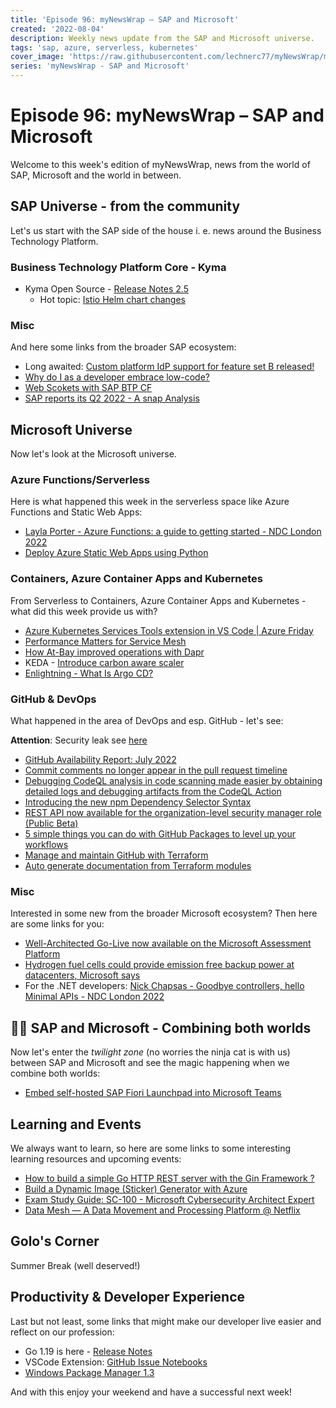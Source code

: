 ```yaml
---
title: 'Episode 96: myNewsWrap – SAP and Microsoft'
created: '2022-08-04'
description: Weekly news update from the SAP and Microsoft universe.
tags: 'sap, azure, serverless, kubernetes'
cover_image: 'https://raw.githubusercontent.com/lechnerc77/myNewsWrap/main/episodes/cover-images/episode096small.png'
series: 'myNewsWrap - SAP and Microsoft'
---
```


# Episode 96: myNewsWrap – SAP and Microsoft

Welcome to this week's edition of myNewsWrap, news from the world of SAP, Microsoft and the world in between.

## SAP Universe - from the community

Let's us start with the SAP side of the house i. e. news around the Business Technology Platform.

### Business Technology Platform Core - Kyma

* Kyma Open Source - [Release Notes 2.5](https://kyma-project.io/blog/2022/8/2/release-notes-25)
  * Hot topic: [Istio Helm chart changes](https://kyma-project.io/blog/2022/8/2/release-notes-25#istio-helm-chart-changes)

### Misc

And here some links from the broader SAP ecosystem:

* Long awaited: [Custom platform IdP support for feature set B released!](https://blogs.sap.com/2022/08/01/custom-platform-idp-support-for-feature-set-b-released/)
* [Why do I as a developer embrace low-code?](https://blogs.sap.com/2022/08/04/why-do-i-as-a-developer-embrace-low-code/)
* [Web Scokets with SAP BTP CF](https://btp.udina.de/development/websocket.html)
* [SAP reports its Q2 2022 - A snap Analysis](https://aheadcrm.blogspot.com/2022/07/sap-reports-its-q2-2022-snap-analysis.html)

## Microsoft Universe

Now let's look at the Microsoft universe.

### Azure Functions/Serverless

Here is what happened this week in the serverless space like Azure Functions and Static Web Apps:

* [Layla Porter - Azure Functions: a guide to getting started - NDC London 2022](https://youtu.be/hy_GWqjia3U)
* [Deploy Azure Static Web Apps using Python](https://dev.to/azure/deploy-azure-static-web-apps-using-python-1hn7)

### Containers, Azure Container Apps and Kubernetes

From Serverless to Containers, Azure Container Apps and Kubernetes - what did this week provide us with?

* [Azure Kubernetes Services Tools extension in VS Code | Azure Friday](https://youtu.be/V-y2r8DmmrE)
* [Performance Matters for Service Mesh](https://systemsapproach.substack.com/p/performance-matters-for-service-mesh)
* [How At-Bay improved operations with Dapr](https://www.cncf.io/case-studies/at-bay/)
* KEDA - [Introduce carbon aware scaler](https://github.com/kedacore/keda/issues/3467)
* [Enlightning - What Is Argo CD?](https://youtu.be/fQ9846hRiFo)

### GitHub & DevOps

What happened in the area of DevOps and esp. GitHub - let's see:

**Attention**: Security leak see [here](https://twitter.com/stephenlacy/status/1554697077430505473?s=21&t=bnd2RClgFcnAgbUkAAeI6A)

* [GitHub Availability Report: July 2022](https://github.blog/2022-08-03-github-availability-report-july-2022/)
* [Commit comments no longer appear in the pull request timeline](https://github.blog/changelog/2022-08-04-commit-comments-no-longer-appear-in-the-pull-request-timeline/)
* [Debugging CodeQL analysis in code scanning made easier by obtaining detailed logs and debugging artifacts from the CodeQL Action](https://github.blog/changelog/2022-08-01-debugging-codeql-analysis-in-code-scanning-made-easier-by-obtaining-detailed-logs-and-debugging-artifacts-from-the-codeql-action/)
* [Introducing the new npm Dependency Selector Syntax](https://github.blog/changelog/2022-08-03-introducing-the-new-npm-dependency-selector-syntax/)
* [REST API now available for the organization-level security manager role (Public Beta)](https://github.blog/changelog/2022-08-01-rest-api-now-available-for-the-organization-level-security-manager-role-public-beta/)
* [5 simple things you can do with GitHub Packages to level up your workflows](https://github.blog/2022-08-04-5-simple-things-you-can-do-with-github-packages-to-level-up-your-workflows/)
* [Manage and maintain GitHub with Terraform](https://dev.to/pwd9000/manage-and-maintain-github-with-terraform-2k86)
* [Auto generate documentation from Terraform modules](https://dev.to/pwd9000/auto-generate-documentation-from-terraform-modules-42bl)

### Misc

Interested in some new from the broader Microsoft ecosystem? Then here are some links for you:

* [Well-Architected Go-Live now available on the Microsoft Assessment Platform](https://techcommunity.microsoft.com/t5/azure-migration-and/well-architected-go-live-now-available-on-the-microsoft/ba-p/3521561)
* [Hydrogen fuel cells could provide emission free backup power at datacenters, Microsoft says](https://news.microsoft.com/innovation-stories/hydrogen-fuel-cells-could-provide-emission-free-backup-power-at-datacenters-microsoft-says/)
* For the .NET developers: [Nick Chapsas - Goodbye controllers, hello Minimal APIs - NDC London 2022](https://youtu.be/hPpvlKLeYYA)

## 🐱‍👤 SAP and Microsoft - Combining both worlds

Now let's enter the _twilight zone_ (no worries the ninja cat is with us) between SAP and Microsoft and see the magic happening when we combine both worlds:

* [Embed self-hosted SAP Fiori Launchpad into Microsoft Teams](https://blogs.sap.com/2022/08/02/embed-self-hosted-sap-fiori-launchpad-into-microsoft-teams/)

## Learning and Events

We always want to learn, so here are some links to some interesting learning resources and upcoming events:

* [How to build a simple Go HTTP REST server with the Gin Framework ?](https://www.practical-go-lessons.com/post/how-to-build-a-simple-go-http-rest-server-with-the-gin-framework-cbil2tiranas70neqlag)
* [Build a Dynamic Image (Sticker) Generator with Azure](https://youtu.be/JVulJtDktjk)
* [Exam Study Guide: SC-100 - Microsoft Cybersecurity Architect Expert](https://zimmergren.net/exam-study-guide-sc100-microsoft-cybersecurity-architect-expert/)
* [Data Mesh — A Data Movement and Processing Platform @ Netflix](https://netflixtechblog.com/data-mesh-a-data-movement-and-processing-platform-netflix-1288bcab2873)

## Golo's Corner

Summer Break (well deserved!)

## Productivity & Developer Experience

Last but not least, some links that might make our developer live easier and reflect on our profession:

* Go 1.19 is here - [Release Notes](https://go.dev/doc/go1.19)
* VSCode Extension: [GitHub Issue Notebooks](https://marketplace.visualstudio.com/items?itemName=ms-vscode.vscode-github-issue-notebooks)
* [Windows Package Manager 1.3](https://devblogs.microsoft.com/commandline/windows-package-manager-1-3/)

And with this enjoy your weekend and have a successful next week!
